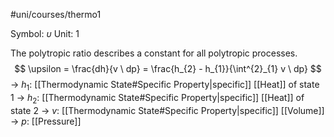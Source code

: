#uni/courses/thermo1 

Symbol: $\upsilon$
Unit: $1$

The polytropic ratio describes a constant for all polytropic processes.
$$
\upsilon = \frac{dh}{v \ dp} = \frac{h_{2} - h_{1}}{\int^{2}_{1} v \ dp}
$$
-> $h_{1}$: [[Thermodynamic State#Specific Property|specific]] [[Heat]] of state 1
-> $h_{2}$: [[Thermodynamic State#Specific Property|specific]] [[Heat]] of state 2
-> $v$: [[Thermodynamic State#Specific Property|specific]] [[Volume]]
-> $p$: [[Pressure]]
